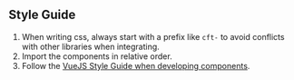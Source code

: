 ## Style Guide

1. When writing css, always start with a prefix like `cft-` to avoid conflicts with other libraries
when integrating.
2. Import the components in relative order.
3. Follow the [VueJS Style Guide when developing components](https://vuejs.org/v2/style-guide/).
